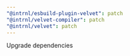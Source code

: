 ```yaml
---
"@intrnl/esbuild-plugin-velvet": patch
"@intrnl/velvet-compiler": patch
"@intrnl/velvet": patch
---
```


Upgrade dependencies
